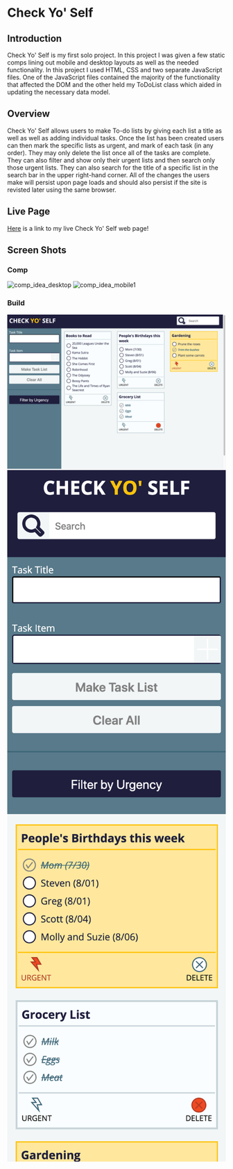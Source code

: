 

# Check Yo' Self

## Introduction

Check Yo' Self is my first solo project. In this project I was given a few static comps lining out mobile and desktop layouts as well as the needed functionality. In this project I used HTML, CSS and two separate JavaScript files. One of the JavaScript files contained the majority of the functionality that affected the DOM and the other held my ToDoList class which aided in updating the necessary data model.

## Overview

Check Yo' Self allows users to make To-do lists by giving each list a title as well as well as adding individual tasks. Once the list has been created users can then mark the specific lists as urgent, and mark of each task (in any order). They may only delete the list once all of the tasks are complete. They can also filter and show only their urgent lists and then search only those urgent lists. They can also search for the title of a specific list in the search bar in the upper right-hand corner. All of the changes the users make will persist upon page loads and should also persist if the site is revisted later using the same browser.

## Live Page

[Here](https://sschipke.github.io/checkyoself/) is a link to my live Check Yo' Self web page!

## Screen Shots

### Comp
![comp_idea_desktop](https://frontend.turing.io/assets/images/projects/check-yo-self/check-yo-self-03.jpg)
![comp_idea_mobile1](https://frontend.turing.io/assets/images/projects/check-yo-self/check-yo-self-04.jpg)


### Build
![my_desktop](images/Build1.png)
![my_mobile1](images/Mobile1.png)
![my_mobile2](images/Mobile2.png)

